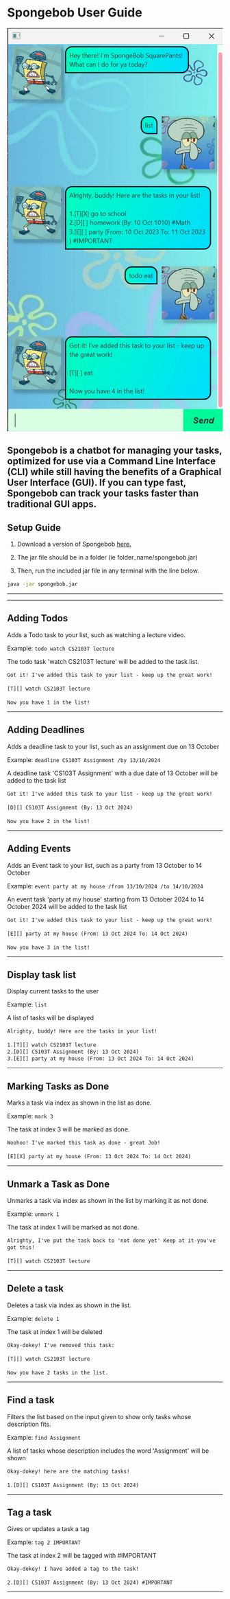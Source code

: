 # Spongebob User Guide

![alt text](Ui.png "Spongebob ui")

Spongebob is a chatbot for managing your tasks,
optimized for use via a Command Line Interface (CLI) 
while still having the benefits of a Graphical User Interface (GUI). 
If you can type fast, Spongebob can track your tasks faster than 
traditional GUI apps.
---
## Setup Guide

1. Download a version of Spongebob [here.](https://github.com/Jaynon/ip/releases)

2. The jar file should be in a folder (ie folder_name/spongebob.jar)

3. Then, run the included jar file in any terminal with the line below.
```cmd
java -jar spongebob.jar
```

---

---
## Adding Todos

Adds a Todo task to your list, such as watching a lecture video.

Example: `todo watch CS2103T lecture`

The todo task 'watch CS2103T lecture' will be added to the task list.

```
Got it! I've added this task to your list - keep up the great work!

[T][] watch CS2103T lecture

Now you have 1 in the list! 
```
---
## Adding Deadlines

Adds a deadline task to your list, such as an assignment due on 13 October

Example: `deadline CS103T Assignment /by 13/10/2024`

A deadline task 'CS103T Assignment' with a due date of 13 October 
will be added to the task list

```
Got it! I've added this task to your list - keep up the great work!

[D][] CS103T Assignment (By: 13 Oct 2024)

Now you have 2 in the list! 
```

---

## Adding Events

Adds an Event task to your list, such as a party from 13 October to 14 October

Example: `event party at my house /from 13/10/2024 /to 14/10/2024`

An event task 'party at my house' starting from 
13 October 2024 to 14 October 2024 will be added to the task list

```
Got it! I've added this task to your list - keep up the great work!

[E][] party at my house (From: 13 Oct 2024 To: 14 Oct 2024)

Now you have 3 in the list! 
```

---

## Display task list

Display current tasks to the user

Example: `list`

A list of tasks will be displayed

```
Alrighty, buddy! Here are the tasks in your list!

1.[T][] watch CS2103T lecture
2.[D][] CS103T Assignment (By: 13 Oct 2024)
3.[E][] party at my house (From: 13 Oct 2024 To: 14 Oct 2024)

```

---
## Marking Tasks as Done

Marks a task via index as shown in the list as done. 

Example: `mark 3`

The task at index 3 will be marked as done.

```
Woohoo! I've marked this task as done - great Job!

[E][X] party at my house (From: 13 Oct 2024 To: 14 Oct 2024)
```

---
## Unmark a Task as Done

Unmarks a task via index as shown in the list 
by marking it as not done.

Example: `unmark 1`

The task at index 1 will be marked as not done.

```
Alrighty, I've put the task back to 'not done yet' Keep at it-you've got this!

[T][] watch CS2103T lecture
```

---

## Delete a task

Deletes a task via index as shown in the list.

Example: `delete 1`

The task at index 1 will be deleted

```
Okay-dokey! I've removed this task:

[T][] watch CS2103T lecture

Now you have 2 tasks in the list.
```

---

## Find a task

Filters the list based on the input given to show only tasks
whose description fits.

Example: `find Assignment`

A list of tasks whose description includes the word 'Assignment' will be shown

```
Okay-dokey! here are the matching tasks!

1.[D][] CS103T Assignment (By: 13 Oct 2024)
```

---
## Tag a task

Gives or updates a task a tag

Example: `tag 2 IMPORTANT`

The task at index 2 will be tagged with #IMPORTANT

```
Okay-dokey! I have added a tag to the task!

2.[D][] CS103T Assignment (By: 13 Oct 2024) #IMPORTANT
```

---


